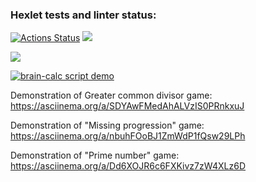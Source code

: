 ### Hexlet tests and linter status:
[![Actions Status](https://github.com/parnik74/python-project-49/actions/workflows/hexlet-check.yml/badge.svg)](https://github.com/parnik74/python-project-49/actions)
<a href="https://codeclimate.com/github/parnik74/python-project-49/maintainability"><img src="https://api.codeclimate.com/v1/badges/4d70812256be7dac6808/maintainability" /></a>

<a href="https://asciinema.org/a/ivs5GB3Dl3ith5OriRu5bgeA9" target="_blank"><img src="https://asciinema.org/a/ivs5GB3Dl3ith5OriRu5bgeA9.svg" /></a>

[![brain-calc script demo](https://asciinema.org/a/RVSFs0dKvHYFLlIDgPeuVqy8T.svg)](https://asciinema.org/a/RVSFs0dKvHYFLlIDgPeuVqy8T)

Demonstration of Greater common divisor game: https://asciinema.org/a/SDYAwFMedAhALVzIS0PRnkxuJ 

Demonstration of "Missing progression" game: https://asciinema.org/a/nbuhFOoBJ1ZmWdP1fQsw29LPh

Demonstration of "Prime number" game: https://asciinema.org/a/Dd6XOJR6c6FXKivz7zW4XLz6D

